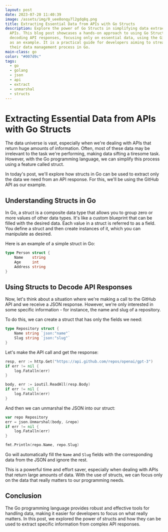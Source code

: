 ```yaml
---
layout: post
date: 2023-07-20 11:40:39
image: /assets/img/0_uee8onqy7l2gdq8q.png
title: Extracting Essential Data from APIs with Go Structs
description: Explore the power of Go Structs in simplifying data extraction from
  APIs. This blog post showcases a hands-on approach to using Go Structs for
  decoding API responses, focusing only on essential data, using the GitHub API
  as an example. It is a practical guide for developers aiming to streamline
  their data management process in Go.
main-class: go
color: "#007d9c"
tags:
  - go
  - golang
  - json
  - api
  - extract
  - unmarshal
  - structs
---
```

# Extracting Essential Data from APIs with Go Structs

The data universe is vast, especially when we're dealing with APIs that return huge amounts of information. Often, most of these data may be irrelevant to the task we're performing, making data sifting a tiresome task. However, with the Go programming language, we can simplify this process using a feature called struct.

In today's post, we'll explore how structs in Go can be used to extract only the data we need from an API response. For this, we'll be using the GitHub API as our example.

## Understanding Structs in Go

In Go, a struct is a composite data type that allows you to group zero or more values of other data types. It's like a custom blueprint that can be filled with the desired data. Each value in a struct is referred to as a field. You define a struct and then create instances of it, which you can manipulate as desired.

Here is an example of a simple struct in Go:

```go
type Person struct {
	Name    string
	Age     int
	Address string
}

```

## Using Structs to Decode API Responses

Now, let's think about a situation where we're making a call to the GitHub API and we receive a JSON response. However, we're only interested in some specific information - for instance, the name and slug of a repository.

To do this, we can create a struct that has only the fields we need:

```go
type Repository struct {
	Name string `json:"name"`
	Slug string `json:"slug"`
}

```

Let's make the API call and get the response:

```go
resp, err := http.Get("https://api.github.com/repos/openai/gpt-3")
if err != nil {
	log.Fatalln(err)
}

body, err := ioutil.ReadAll(resp.Body)
if err != nil {
	log.Fatalln(err)
}

```

And then we can unmarshal the JSON into our struct:

```go
var repo Repository
err = json.Unmarshal(body, &repo)
if err != nil {
	log.Fatalln(err)
}

fmt.Println(repo.Name, repo.Slug)

```

Go will automatically fill the `Name` and `Slug` fields with the corresponding data from the JSON and ignore the rest.

This is a powerful time and effort saver, especially when dealing with APIs that return large amounts of data. With the use of structs, we can focus only on the data that really matters to our programming needs.

## Conclusion

The Go programming language provides robust and effective tools for handling data, making it easier for developers to focus on what really matters. In this post, we explored the power of structs and how they can be used to extract specific information from complex API responses.